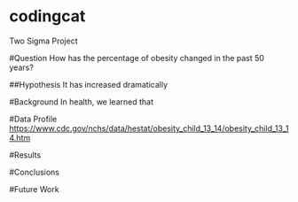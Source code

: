 # codingcat
Two Sigma Project

#Question
How has the percentage of obesity changed in the past 50 years?

##Hypothesis
It has increased dramatically


#Background
In health, we learned that 

#Data Profile
https://www.cdc.gov/nchs/data/hestat/obesity_child_13_14/obesity_child_13_14.htm

#Results

#Conclusions

#Future Work
